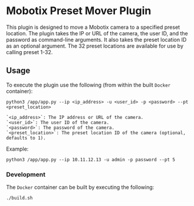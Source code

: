 # Mobotix Preset Mover Plugin

This plugin is designed to move a Mobotix camera to a specified preset location. The plugin takes the IP or URL of the camera, the user ID, and the password as command-line arguments. It also takes the preset location ID as an optional argument.
The 32 preset locations are available for use by calling preset 1-32.

   

## Usage

To execute the plugin use the following (from within the built `Docker` container):

```
python3 /app/app.py --ip <ip_address> -u <user_id> -p <password> --pt <preset_location>
```
    `<ip_address>`: The IP address or URL of the camera.
    `<user_id>`: The user ID of the camera.
    `<password>`: The password of the camera.
    `<preset_location>`: The preset location ID of the camera (optional, defaults to 1).


Example:

```
python3 /app/app.py --ip 10.11.12.13 -u admin -p password --pt 5
```

### Development

The `Docker` container can be built by executing the following:

```
./build.sh
```
